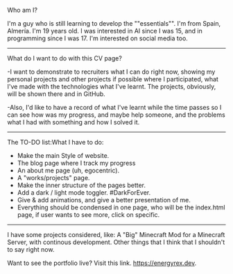 Who am I?

I'm a guy who is still learning to develop the ""essentials"". I'm from Spain, Almería. I'm 19 years old. I was interested in AI since I was 15, and in programming since I was 17. I'm interested on social media too.

---

What do I want to do with this CV page?

-I want to demonstrate to recruiters what I can do right now, showing my personal projects and other projects if possible where I participated, what I've made with the technologies what I've learnt. The projects, obviously, will be shown there and in GitHub.

-Also, I'd like to have a record of what I've learnt while the time passes so I can see how was my progress, and maybe help someone, and the problems what I had with something and how I solved it.

---

The TO-DO list:What I have to do:

- Make the main Style of website.
- The blog page where I track my progress
- An about me page (uh, egocentric).
- A "works/projects" page.
- Make the inner structure of the pages better.
- Add a dark / light mode toggler. #DarkForEver.
- Give & add animations, and give a better presentation of me.
- Everything should be condensed in one page, who will be the index.html page, if user wants to see more, click on specific.

---

I have some projects considered, like: A "Big" Minecraft Mod for a Minecraft Server, with continous development. Other things that I think that I shouldn't to say right now.

Want to see the portfolio live? Visit this link. https://energyrex.dev. 
